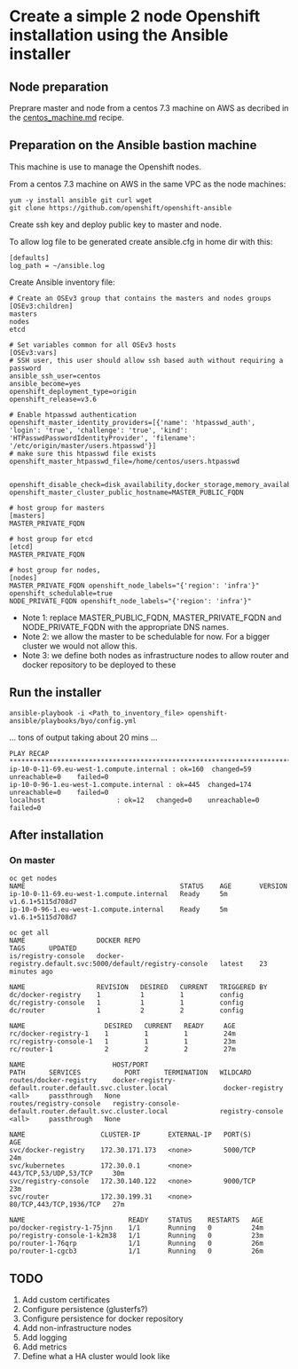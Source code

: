 # Create a simple 2 node Openshift installation using the Ansible installer

## Node preparation

Preprare master and node from a centos 7.3 machine on AWS as decribed in the
[centos_machine.md](centos_machine.md) recipe.


## Preparation on the Ansible bastion machine

This machine is use to manage the Openshift nodes.

From a centos 7.3 machine on AWS in the same VPC as the node machines:
```
yum -y install ansible git curl wget
git clone https://github.com/openshift/openshift-ansible
```

Create ssh key and deploy public key to master and node.

To allow log file to be generated create ansible.cfg in home dir with this:
```
[defaults]
log_path = ~/ansible.log
```

Create Ansible inventory file:

```
# Create an OSEv3 group that contains the masters and nodes groups
[OSEv3:children]
masters
nodes
etcd

# Set variables common for all OSEv3 hosts
[OSEv3:vars]
# SSH user, this user should allow ssh based auth without requiring a password
ansible_ssh_user=centos
ansible_become=yes
openshift_deployment_type=origin
openshift_release=v3.6

# Enable htpasswd authentication
openshift_master_identity_providers=[{'name': 'htpasswd_auth', 'login': 'true', 'challenge': 'true', 'kind': 'HTPasswdPasswordIdentityProvider', 'filename': '/etc/origin/master/users.htpasswd'}]
# make sure this htpasswd file exists
openshift_master_htpasswd_file=/home/centos/users.htpasswd


openshift_disable_check=disk_availability,docker_storage,memory_availability
openshift_master_cluster_public_hostname=MASTER_PUBLIC_FQDN

# host group for masters
[masters]
MASTER_PRIVATE_FQDN

# host group for etcd
[etcd]
MASTER_PRIVATE_FQDN

# host group for nodes,
[nodes]
MASTER_PRIVATE_FQDN openshift_node_labels="{'region': 'infra'}" openshift_schedulable=true
NODE_PRIVATE_FQDN openshift_node_labels="{'region': 'infra'}"
```

* Note 1: replace MASTER_PUBLIC_FQDN, MASTER_PRIVATE_FQDN and NODE_PRIVATE_FQDN with the appropriate DNS names.
* Note 2: we allow the master to be schedulable for now. For a bigger cluster we would not allow this.
* Note 3: we define both nodes as infrastructure nodes to allow router and docker repository to be deployed to these

## Run the installer

```
ansible-playbook -i <Path_to_inventory_file> openshift-ansible/playbooks/byo/config.yml
```
... tons of output taking about 20 mins ...
```
PLAY RECAP *************************************************************************************************************************************************************************************************************************
ip-10-0-11-69.eu-west-1.compute.internal : ok=160  changed=59   unreachable=0    failed=0   
ip-10-0-96-1.eu-west-1.compute.internal : ok=445  changed=174  unreachable=0    failed=0   
localhost                  : ok=12   changed=0    unreachable=0    failed=0   
```

## After installation

### On master

```
oc get nodes
NAME                                       STATUS    AGE       VERSION
ip-10-0-11-69.eu-west-1.compute.internal   Ready     5m        v1.6.1+5115d708d7
ip-10-0-96-1.eu-west-1.compute.internal    Ready     5m        v1.6.1+5115d708d7
```

```
oc get all
NAME                  DOCKER REPO                                                 TAGS      UPDATED
is/registry-console   docker-registry.default.svc:5000/default/registry-console   latest    23 minutes ago

NAME                  REVISION   DESIRED   CURRENT   TRIGGERED BY
dc/docker-registry    1          1         1         config
dc/registry-console   1          1         1         config
dc/router             1          2         2         config

NAME                    DESIRED   CURRENT   READY     AGE
rc/docker-registry-1    1         1         1         24m
rc/registry-console-1   1         1         1         23m
rc/router-1             2         2         2         27m

NAME                      HOST/PORT                                                   PATH      SERVICES           PORT      TERMINATION   WILDCARD
routes/docker-registry    docker-registry-default.router.default.svc.cluster.local              docker-registry    <all>     passthrough   None
routes/registry-console   registry-console-default.router.default.svc.cluster.local             registry-console   <all>     passthrough   None

NAME                   CLUSTER-IP       EXTERNAL-IP   PORT(S)                   AGE
svc/docker-registry    172.30.171.173   <none>        5000/TCP                  24m
svc/kubernetes         172.30.0.1       <none>        443/TCP,53/UDP,53/TCP     30m
svc/registry-console   172.30.140.122   <none>        9000/TCP                  23m
svc/router             172.30.199.31    <none>        80/TCP,443/TCP,1936/TCP   27m

NAME                          READY     STATUS    RESTARTS   AGE
po/docker-registry-1-75jnn    1/1       Running   0          24m
po/registry-console-1-k2m38   1/1       Running   0          23m
po/router-1-76qrp             1/1       Running   0          26m
po/router-1-cgcb3             1/1       Running   0          26m

```


## TODO 

1. Add custom certificates
1. Configure persistence (glusterfs?)
1. Configure persistence for docker repository
1. Add non-infrastructure nodes
1. Add logging
1. Add metrics
1. Define what a HA cluster would look like



